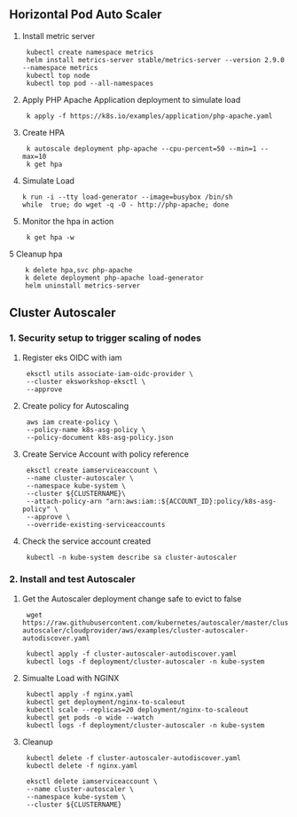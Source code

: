 ## Horizontal Pod Auto Scaler

1. Install metric server

	    kubectl create namespace metrics
	    helm install metrics-server stable/metrics-server --version 2.9.0 --namespace metrics
	    kubectl top node
	    kubectl top pod --all-namespaces

  2. Apply PHP Apache Application deployment to simulate load

		  k apply -f https://k8s.io/examples/application/php-apache.yaml
		  
2. Create HPA
	

		k autoscale deployment php-apache --cpu-percent=50 --min=1 --max=10
		k get hpa

  3. Simulate Load
		

	     k run -i --tty load-generator --image=busybox /bin/sh
	     while  true; do wget -q -O - http://php-apache; done
4. Monitor the hpa in action	

		k get hpa -w
5 Cleanup hpa

	    k delete hpa,svc php-apache
	    k delete deployment php-apache load-generator
	    helm uninstall metrics-server

## Cluster Autoscaler

###  1. Security setup to trigger scaling of nodes

1. Register eks OIDC with iam

		eksctl utils associate-iam-oidc-provider \
		--cluster eksworkshop-eksctl \
		--approve

  2. Create policy for Autoscaling
			
		  aws iam create-policy \
		  --policy-name k8s-asg-policy \
		  --policy-document k8s-asg-policy.json

3. Create Service Account with policy reference

		eksctl create iamserviceaccount \
		--name cluster-autoscaler \
		--namespace kube-system \
		--cluster ${CLUSTERNAME}\
		--attach-policy-arn "arn:aws:iam::${ACCOUNT_ID}:policy/k8s-asg-policy" \
		--approve \
		--override-existing-serviceaccounts
4. Check the service account created

	    kubectl -n kube-system describe sa cluster-autoscaler

### 2. Install and test Autoscaler

1. Get the Autoscaler deployment change safe to evict to false 

	    wget https://raw.githubusercontent.com/kubernetes/autoscaler/master/cluster-autoscaler/cloudprovider/aws/examples/cluster-autoscaler-autodiscover.yaml

		kubectl apply -f cluster-autoscaler-autodiscover.yaml
		kubectl logs -f deployment/cluster-autoscaler -n kube-system

  2. Simualte Load with NGINX
			
		  kubectl apply -f nginx.yaml
		  kubectl get deployment/nginx-to-scaleout
		  kubectl scale --replicas=20 deployment/nginx-to-scaleout
		  kubectl get pods -o wide --watch
		  kubectl logs -f deployment/cluster-autoscaler -n kube-system
3. Cleanup

		kubectl delete -f cluster-autoscaler-autodiscover.yaml
		kubectl delete -f nginx.yaml
		
		eksctl delete iamserviceaccount \
		--name cluster-autoscaler \
		--namespace kube-system \
		--cluster ${CLUSTERNAME}
